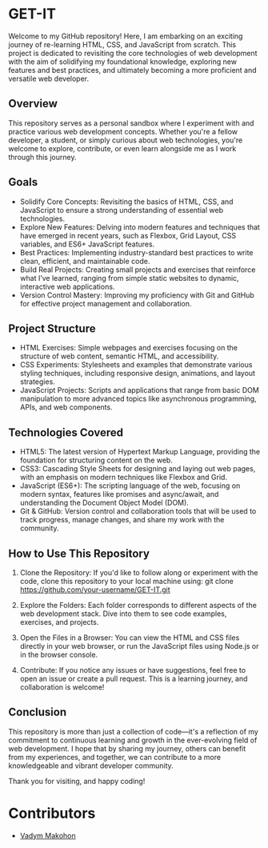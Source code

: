 # GET-IT
Welcome to my GitHub repository! Here, I am embarking on an exciting journey of re-learning HTML, CSS, and JavaScript from scratch. This project is dedicated to revisiting the core technologies of web development with the aim of solidifying my foundational knowledge, exploring new features and best practices, and ultimately becoming a more proficient and versatile web developer.

## Overview
This repository serves as a personal sandbox where I experiment with and practice various web development concepts. Whether you're a fellow developer, a student, or simply curious about web technologies, you're welcome to explore, contribute, or even learn alongside me as I work through this journey.

## Goals
- Solidify Core Concepts: Revisiting the basics of HTML, CSS, and JavaScript to ensure a strong understanding of essential web technologies.
- Explore New Features: Delving into modern features and techniques that have emerged in recent years, such as Flexbox, Grid Layout, CSS variables, and ES6+ JavaScript features.
- Best Practices: Implementing industry-standard best practices to write clean, efficient, and maintainable code.
- Build Real Projects: Creating small projects and exercises that reinforce what I’ve learned, ranging from simple static websites to dynamic, interactive web applications.
- Version Control Mastery: Improving my proficiency with Git and GitHub for effective project management and collaboration.

## Project Structure
- HTML Exercises: Simple webpages and exercises focusing on the structure of web content, semantic HTML, and accessibility.
- CSS Experiments: Stylesheets and examples that demonstrate various styling techniques, including responsive design, animations, and layout strategies.
- JavaScript Projects: Scripts and applications that range from basic DOM manipulation to more advanced topics like asynchronous programming, APIs, and web components.

## Technologies Covered
- HTML5: The latest version of Hypertext Markup Language, providing the foundation for structuring content on the web.
- CSS3: Cascading Style Sheets for designing and laying out web pages, with an emphasis on modern techniques like Flexbox and Grid.
- JavaScript (ES6+): The scripting language of the web, focusing on modern syntax, features like promises and async/await, and understanding the Document Object Model (DOM).
- Git & GitHub: Version control and collaboration tools that will be used to track progress, manage changes, and share my work with the community.

## How to Use This Repository
1. Clone the Repository: If you'd like to follow along or experiment with the code, clone this repository to your local machine using:
git clone https://github.com/your-username/GET-IT.git

2. Explore the Folders: Each folder corresponds to different aspects of the web development stack. Dive into them to see code examples, exercises, and projects.

3. Open the Files in a Browser: You can view the HTML and CSS files directly in your web browser, or run the JavaScript files using Node.js or in the browser console.

4. Contribute: If you notice any issues or have suggestions, feel free to open an issue or create a pull request. This is a learning journey, and collaboration is welcome!

## Conclusion
This repository is more than just a collection of code—it's a reflection of my commitment to continuous learning and growth in the ever-evolving field of web development. I hope that by sharing my journey, others can benefit from my experiences, and together, we can contribute to a more knowledgeable and vibrant developer community.

Thank you for visiting, and happy coding!

#  Contributors
- [Vadym Makohon](https://github.com/VadymMakohon)
